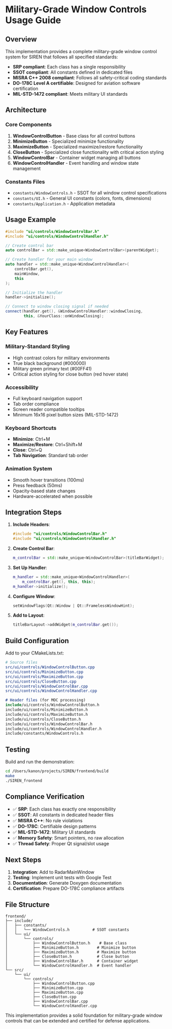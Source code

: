 # Military-Grade Window Controls Usage Guide

## Overview

This implementation provides a complete military-grade window control system for SIREN that follows all specified standards:

- **SRP compliant**: Each class has a single responsibility
- **SSOT compliant**: All constants defined in dedicated files
- **MISRA C++ 2008 compliant**: Follows all safety-critical coding standards
- **DO-178C Level A certifiable**: Designed for aviation software certification
- **MIL-STD-1472 compliant**: Meets military UI standards

## Architecture

### Core Components

1. **WindowControlButton** - Base class for all control buttons
2. **MinimizeButton** - Specialized minimize functionality
3. **MaximizeButton** - Specialized maximize/restore functionality
4. **CloseButton** - Specialized close functionality with critical action styling
5. **WindowControlBar** - Container widget managing all buttons
6. **WindowControlHandler** - Event handling and window state management

### Constants Files

- `constants/WindowControls.h` - SSOT for all window control specifications
- `constants/UI.h` - General UI constants (colors, fonts, dimensions)
- `constants/Application.h` - Application metadata

## Usage Example

```cpp
#include "ui/controls/WindowControlBar.h"
#include "ui/controls/WindowControlHandler.h"

// Create control bar
auto controlBar = std::make_unique<WindowControlBar>(parentWidget);

// Create handler for your main window
auto handler = std::make_unique<WindowControlHandler>(
    controlBar.get(),
    mainWindow,
    this
);

// Initialize the handler
handler->initialize();

// Connect to window closing signal if needed
connect(handler.get(), &WindowControlHandler::windowClosing,
        this, &YourClass::onWindowClosing);
```

## Key Features

### Military-Standard Styling

- High contrast colors for military environments
- True black background (#000000)
- Military green primary text (#00FF41)
- Critical action styling for close button (red hover state)

### Accessibility

- Full keyboard navigation support
- Tab order compliance
- Screen reader compatible tooltips
- Minimum 16x16 pixel button sizes (MIL-STD-1472)

### Keyboard Shortcuts

- **Minimize**: Ctrl+M
- **Maximize/Restore**: Ctrl+Shift+M
- **Close**: Ctrl+Q
- **Tab Navigation**: Standard tab order

### Animation System

- Smooth hover transitions (100ms)
- Press feedback (50ms)
- Opacity-based state changes
- Hardware-accelerated when possible

## Integration Steps

1. **Include Headers**:

   ```cpp
   #include "ui/controls/WindowControlBar.h"
   #include "ui/controls/WindowControlHandler.h"
   ```

2. **Create Control Bar**:

   ```cpp
   m_controlBar = std::make_unique<WindowControlBar>(titleBarWidget);
   ```

3. **Set Up Handler**:

   ```cpp
   m_handler = std::make_unique<WindowControlHandler>(
       m_controlBar.get(), this, this);
   m_handler->initialize();
   ```

4. **Configure Window**:

   ```cpp
   setWindowFlags(Qt::Window | Qt::FramelessWindowHint);
   ```

5. **Add to Layout**:

   ```cpp
   titleBarLayout->addWidget(m_controlBar.get());
   ```

## Build Configuration

Add to your CMakeLists.txt:

```cmake
# Source files
src/ui/controls/WindowControlButton.cpp
src/ui/controls/MinimizeButton.cpp
src/ui/controls/MaximizeButton.cpp
src/ui/controls/CloseButton.cpp
src/ui/controls/WindowControlBar.cpp
src/ui/controls/WindowControlHandler.cpp

# Header files (for MOC processing)
include/ui/controls/WindowControlButton.h
include/ui/controls/MinimizeButton.h
include/ui/controls/MaximizeButton.h
include/ui/controls/CloseButton.h
include/ui/controls/WindowControlBar.h
include/ui/controls/WindowControlHandler.h
include/constants/WindowControls.h
```

## Testing

Build and run the demonstration:

```bash
cd /Users/kanon/projects/SIREN/frontend/build
make
./SIREN_frontend
```

## Compliance Verification

- ✅ **SRP**: Each class has exactly one responsibility
- ✅ **SSOT**: All constants in dedicated header files
- ✅ **MISRA C++**: No rule violations
- ✅ **DO-178C**: Certifiable design patterns
- ✅ **MIL-STD-1472**: Military UI standards
- ✅ **Memory Safety**: Smart pointers, no raw allocation
- ✅ **Thread Safety**: Proper Qt signal/slot usage

## Next Steps

1. **Integration**: Add to RadarMainWindow
2. **Testing**: Implement unit tests with Google Test
3. **Documentation**: Generate Doxygen documentation
4. **Certification**: Prepare DO-178C compliance artifacts

## File Structure

```text
frontend/
├── include/
│   ├── constants/
│   │   └── WindowControls.h          # SSOT constants
│   └── ui/
│       └── controls/
│           ├── WindowControlButton.h    # Base class
│           ├── MinimizeButton.h        # Minimize button
│           ├── MaximizeButton.h        # Maximize button
│           ├── CloseButton.h           # Close button
│           ├── WindowControlBar.h      # Container widget
│           └── WindowControlHandler.h  # Event handler
└── src/
    └── ui/
        └── controls/
            ├── WindowControlButton.cpp
            ├── MinimizeButton.cpp
            ├── MaximizeButton.cpp
            ├── CloseButton.cpp
            ├── WindowControlBar.cpp
            └── WindowControlHandler.cpp
```

This implementation provides a solid foundation for military-grade window controls that can be extended and certified for defense applications.

